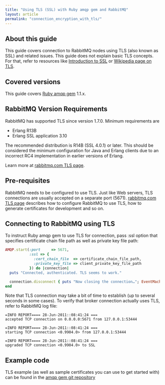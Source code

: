 ```yaml
---
title: "Using TLS (SSL) with Ruby amqp gem and RabbitMQ"
layout: article
permalink: "connection_encryption_with_tls/"
---
```


## About this guide

This guide covers connection to RabbitMQ nodes using TLS (also known as
SSL) and related issues. This guide does not explain basic TLS concepts.
For that, refer to resources like [Introduction to
SSL](https://developer.mozilla.org/en/Introduction_to_SSL) or [Wikipedia
page on TLS](http://en.wikipedia.org/wiki/Transport_Layer_Security).

## Covered versions

This guide covers [Ruby amqp gem](http://github.com/ruby-amqp/amqp)
1.1.x.

## RabbitMQ Version Requirements

RabbitMQ has supported TLS since version 1.7.0. Minimum requirements are

 * Erlang R13B
 * Erlang SSL application 3.10

The recommended distribution is R14B (SSL 4.0.1) or later. This should
be considered the minimum configuration for Java and Erlang clients due
to an incorrect RC4 implementation in earlier versions of Erlang.

Learn more at [rabbitmq.com TLS page](http://www.rabbitmq.com/ssl.html).

## Pre-requisites

RabbitMQ needs to be configured to use TLS. Just like Web
servers, TLS connections are usually accepted on a separate port (5671).
[rabbitmq.com TLS page](http://www.rabbitmq.com/ssl.html) describes how
to configure RabbitMQ to use TLS, how to generate certificates for
development and so on.

## Connecting to RabbitMQ using TLS

To instruct Ruby amqp gem to use TLS for connection, pass :ssl option
that specifies certificate chain file path as well as private key file
path:

``` ruby
AMQP.start(:port     => 5671,
           :ssl => {
             :cert_chain_file  => certificate_chain_file_path,
             :private_key_file => client_private_key_file_path
           }) do |connection|
  puts "Connected, authenticated. TLS seems to work."

  connection.disconnect { puts "Now closing the connection…"; EventMachine.stop }
end
 ```

Note that TLS connection may take a bit of time to establish (up to
several seconds in some cases). To verify that broker connection
actually uses TLS, refer to RabbitMQ log file:

```
=INFO REPORT==== 28-Jun-2011::08:41:24 ===
accepted TCP connection on 0.0.0.0:5671 from 127.0.0.1:53444

=INFO REPORT==== 28-Jun-2011::08:41:24 ===
starting TCP connection <0.9904.0> from 127.0.0.1:53444

=INFO REPORT==== 28-Jun-2011::08:41:24 ===
upgraded TCP connection <0.9904.0> to SSL
```

## Example code

TLS example (as well as sample certificates you can use to get started
with) can be found in the [amqp gem git
repository](https://github.com/ruby-amqp/amqp/tree/master/examples)
